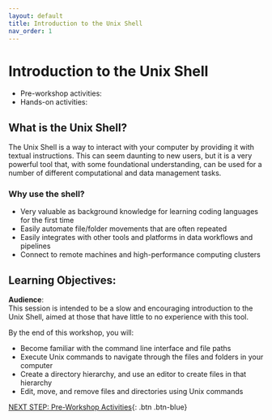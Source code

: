 ```yaml
---
layout: default
title: Introduction to the Unix Shell 
nav_order: 1
---
```



# Introduction to the Unix Shell

-   Pre-workshop activities:
-   Hands-on activities:

## What is the Unix Shell?

The Unix Shell is a way to interact with your computer by providing it
with textual instructions. This can seem daunting to new users, but it
is a very powerful tool that, with some foundational understanding, can
be used for a number of different computational and data management
tasks.

### Why use the shell?

- Very valuable as background knowledge for learning coding languages for the first time
- Easily automate file/folder movements that are often repeated
- Easily integrates with other tools and platforms in data workflows and pipelines
- Connect to remote machines and high-performance computing clusters

## Learning Objectives:

**Audience**: 
<br>
This session is intended to be a slow and encouraging
introduction to the Unix Shell, aimed at those that have little to no
experience with this tool.

By the end of this workshop, you will:
* Become familiar with the command line interface and file paths
* Execute Unix commands to navigate through the files and folders in your computer
* Create a directory hierarchy, and use an editor to create files in that
hierarchy
* Edit, move, and remove files and directories using Unix commands

[NEXT STEP: Pre-Workshop Activities](pre-workshop.html){: .btn .btn-blue}
